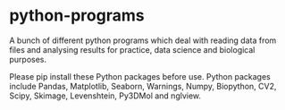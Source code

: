 # python-programs

A bunch of different python programs which deal with reading data from files and analysing results for practice, data science and biological purposes.

Please pip install these Python packages before use.
Python packages include Pandas, Matplotlib, Seaborn, Warnings, Numpy, Biopython, CV2, Scipy, Skimage, Levenshtein, Py3DMol and nglview.

